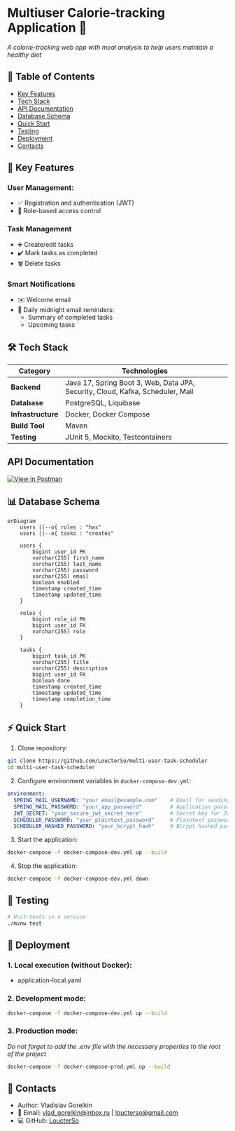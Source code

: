 # Multiuser Calorie-tracking Application 🚀

*A calorie-tracking web app with meal analysis to help users maintain a healthy diet*

## 📌 Table of Contents
- [Key Features](#-key-features)
- [Tech Stack](#-tech-stack)
- [API Documentation](#api-documentation)
- [Database Schema](#-database-schema)
- [Quick Start](#-quick-start)
- [Testing](#-testing)
- [Deployment](#-deployment)
- [Contacts](#-contacts)

## 🌟 Key Features
### User Management:
- ✅ Registration and authentication (JWT)
- 🔐 Role-based access control
  
### Task Management
- ➕ Create/edit tasks
- ✔️ Mark tasks as completed
- 🗑️ Delete tasks

### Smart Notifications
- ✉️ Welcome email
- 🔔 Daily midnight email reminders:
  - Summary of completed tasks
  - Upcoming tasks

## 🛠 Tech Stack
| Category       | Technologies                          |
|----------------|-----------------------------------|
| **Backend**     | Java 17, Spring Boot 3, Web, Data JPA, Security, Cloud, Kafka, Scheduler, Mail|
| **Database**| PostgreSQL, Liquibase             |
| **Infrastructure** | Docker, Docker Compose       |
| **Build Tool**     | Maven|
| **Testing** | JUnit 5, Mockito, Testcontainers |

## API Documentation

[![View in Postman](https://img.shields.io/badge/Postman-View_Documentation-FF6C37?logo=postman&logoColor=white)](https://documenter.getpostman.com/view/41252659/2sB2cPjk5v)

## 📊 Database Schema

```mermaid
erDiagram
    users ||--o{ roles : "has"
    users ||--o{ tasks : "creates"
    
    users {
        bigint user_id PK
        varchar(255) first_name
        varchar(255) last_name
        varchar(255) password
        varchar(255) email
        boolean enabled
        timestamp created_time
        timestamp updated_time
    }
    
    roles {
        bigint role_id PK
        bigint user_id FK
        varchar(255) role
    }
    
    tasks {
        bigint task_id PK
        varchar(255) title
        varchar(255) description
        bigint user_id FK
        boolean done
        timestamp created_time
        timestamp updated_time
        timestamp completion_time
    }
```

## ⚡ Quick Start
1. Clone repository:
```bash
git clone https://github.com/LoucterSo/multi-user-task-scheduler
cd multi-user-task-scheduler
```
2. Configure environment variables in `docker-compose-dev.yml`:
```yaml
environment:
  SPRING_MAIL_USERNAME: "your_email@example.com"    # Email for sending notifications
  SPRING_MAIL_PASSWORD: "your_app_password"         # Application password (not your main account password)
  JWT_SECRET: "your_secure_jwt_secret_here"         # Secret key for JWT tokens
  SCHEDULER_PASSWORD: "your_plaintext_password"     # Plaintext password for scheduler
  SCHEDULER_HASHED_PASSWORD: "your_bcrypt_hash"     # BCrypt hashed password (12 rounds) for scheduler
```

3. Start the application:
```bash
docker-compose -f docker-compose-dev.yml up --build
```

4. Stop the application:
```bash
docker-compose -f docker-compose-dev.yml down
```

## 🧪 Testing
```bash
# Unit-tests in a service
./mvnw test
```

## 🐳 Deployment
### 1. Local execution (without Docker):
- application-local.yaml
### 2. Development mode:
```bash
docker-compose -f docker-compose-dev.yml up --build
```
### 3. Production mode:
*Do not forget to add the .env file with the necessary properties to the root of the project*
```bash
docker-compose -f docker-compose-prod.yml up --build
```

## 📧 Contacts
- Author: Vladislav Gorelkin
- 📧 Email: vlad_gorelkin@inbox.ru | loucterso@gmail.com
- 💻 GitHub: [LoucterSo](https://github.com/LoucterSo)
